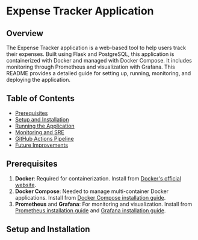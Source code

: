 # Expense Tracker Application

## Overview

The Expense Tracker application is a web-based tool to help users track their expenses. Built using Flask and PostgreSQL, this application is containerized with Docker and managed with Docker Compose. It includes monitoring through Prometheus and visualization with Grafana. This README provides a detailed guide for setting up, running, monitoring, and deploying the application.

## Table of Contents

- [Prerequisites](#prerequisites)
- [Setup and Installation](#setup-and-installation)
- [Running the Application](#running-the-application)
- [Monitoring and SRE](#monitoring-and-sre)
- [GitHub Actions Pipeline](#github-actions-pipeline)
- [Future Improvements](#future-improvements)

## Prerequisites

1. **Docker**: Required for containerization. Install from [Docker's official website](https://docs.docker.com/get-docker/).
2. **Docker Compose**: Needed to manage multi-container Docker applications. Install from [Docker Compose installation guide](https://docs.docker.com/compose/install/).
3. **Prometheus** and **Grafana**: For monitoring and visualization. Install from [Prometheus installation guide](https://prometheus.io/docs/prometheus/latest/installation/) and [Grafana installation guide](https://grafana.com/docs/grafana/latest/installation/).

## Setup and Installation
